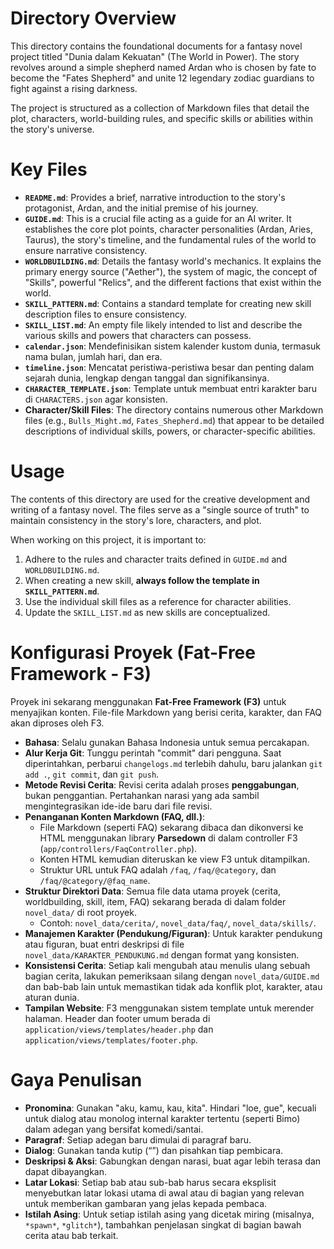 # Directory Overview

This directory contains the foundational documents for a fantasy novel project titled "Dunia dalam Kekuatan" (The World in Power). The story revolves around a simple shepherd named Ardan who is chosen by fate to become the "Fates Shepherd" and unite 12 legendary zodiac guardians to fight against a rising darkness.

The project is structured as a collection of Markdown files that detail the plot, characters, world-building rules, and specific skills or abilities within the story's universe.

# Key Files

*   **`README.md`**: Provides a brief, narrative introduction to the story's protagonist, Ardan, and the initial premise of his journey.
*   **`GUIDE.md`**: This is a crucial file acting as a guide for an AI writer. It establishes the core plot points, character personalities (Ardan, Aries, Taurus), the story's timeline, and the fundamental rules of the world to ensure narrative consistency.
*   **`WORLDBUILDING.md`**: Details the fantasy world's mechanics. It explains the primary energy source ("Aether"), the system of magic, the concept of "Skills", powerful "Relics", and the different factions that exist within the world.
*   **`SKILL_PATTERN.md`**: Contains a standard template for creating new skill description files to ensure consistency.
*   **`SKILL_LIST.md`**: An empty file likely intended to list and describe the various skills and powers that characters can possess.
*   **`calendar.json`**: Mendefinisikan sistem kalender kustom dunia, termasuk nama bulan, jumlah hari, dan era.
*   **`timeline.json`**: Mencatat peristiwa-peristiwa besar dan penting dalam sejarah dunia, lengkap dengan tanggal dan signifikansinya.
*   **`CHARACTER_TEMPLATE.json`**: Template untuk membuat entri karakter baru di `CHARACTERS.json` agar konsisten.
*   **Character/Skill Files**: The directory contains numerous other Markdown files (e.g., `Bulls_Might.md`, `Fates_Shepherd.md`) that appear to be detailed descriptions of individual skills, powers, or character-specific abilities.

# Usage

The contents of this directory are used for the creative development and writing of a fantasy novel. The files serve as a "single source of truth" to maintain consistency in the story's lore, characters, and plot.

When working on this project, it is important to:
1.  Adhere to the rules and character traits defined in `GUIDE.md` and `WORLDBUILDING.md`.
2.  When creating a new skill, **always follow the template in `SKILL_PATTERN.md`**.
3.  Use the individual skill files as a reference for character abilities.
4.  Update the `SKILL_LIST.md` as new skills are conceptualized.

# Konfigurasi Proyek (Fat-Free Framework - F3)

Proyek ini sekarang menggunakan **Fat-Free Framework (F3)** untuk menyajikan konten. File-file Markdown yang berisi cerita, karakter, dan FAQ akan diproses oleh F3.

- **Bahasa**: Selalu gunakan Bahasa Indonesia untuk semua percakapan.
- **Alur Kerja Git**: Tunggu perintah "commit" dari pengguna. Saat diperintahkan, perbarui `changelogs.md` terlebih dahulu, baru jalankan `git add .`, `git commit`, dan `git push`.
- **Metode Revisi Cerita**: Revisi cerita adalah proses **penggabungan**, bukan penggantian. Pertahankan narasi yang ada sambil mengintegrasikan ide-ide baru dari file revisi.
- **Penanganan Konten Markdown (FAQ, dll.)**:
    - File Markdown (seperti FAQ) sekarang dibaca dan dikonversi ke HTML menggunakan library **Parsedown** di dalam controller F3 (`app/controllers/FaqController.php`).
    - Konten HTML kemudian diteruskan ke view F3 untuk ditampilkan.
    - Struktur URL untuk FAQ adalah `/faq`, `/faq/@category`, dan `/faq/@category/@faq_name`.
- **Struktur Direktori Data**: Semua file data utama proyek (cerita, worldbuilding, skill, item, FAQ) sekarang berada di dalam folder `novel_data/` di root proyek.
    - Contoh: `novel_data/cerita/`, `novel_data/faq/`, `novel_data/skills/`.
- **Manajemen Karakter (Pendukung/Figuran)**: Untuk karakter pendukung atau figuran, buat entri deskripsi di file `novel_data/KARAKTER_PENDUKUNG.md` dengan format yang konsisten.
- **Konsistensi Cerita**: Setiap kali mengubah atau menulis ulang sebuah bagian cerita, lakukan pemeriksaan silang dengan `novel_data/GUIDE.md` dan bab-bab lain untuk memastikan tidak ada konflik plot, karakter, atau aturan dunia.
- **Tampilan Website**: F3 menggunakan sistem template untuk merender halaman. Header dan footer umum berada di `application/views/templates/header.php` dan `application/views/templates/footer.php`.

# Gaya Penulisan

- **Pronomina**: Gunakan "aku, kamu, kau, kita". Hindari "loe, gue", kecuali untuk dialog atau monolog internal karakter tertentu (seperti Bimo) dalam adegan yang bersifat komedi/santai.
- **Paragraf**: Setiap adegan baru dimulai di paragraf baru.
- **Dialog**: Gunakan tanda kutip (“”) dan pisahkan tiap pembicara.
- **Deskripsi & Aksi**: Gabungkan dengan narasi, buat agar lebih terasa dan dapat dibayangkan.
- **Latar Lokasi**: Setiap bab atau sub-bab harus secara eksplisit menyebutkan latar lokasi utama di awal atau di bagian yang relevan untuk memberikan gambaran yang jelas kepada pembaca.
- **Istilah Asing**: Untuk setiap istilah asing yang dicetak miring (misalnya, `*spawn*`, `*glitch*`), tambahkan penjelasan singkat di bagian bawah cerita atau bab terkait.

